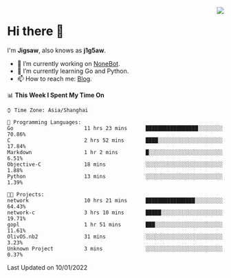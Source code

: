 <a href="#">
  <img align="right" src="https://github-readme-stats.vercel.app/api?username=j1g5awi&count_private=true&show_icons=true&title_color=80070B&text_color=B3B3B3&bg_color=212121&icon_color=80070B" />
</a>

# Hi there 👋

I'm **Jigsaw**, also knows as **j1g5aw**.

- 🔭 I’m currently working on [NoneBot](https://github.com/nonebot).
- 🌱 I’m currently learning Go and Python.
- 📫 How to reach me: [Blog](https://blog.maddestroyer.xyz/).

<!--START_SECTION:waka-->
📊 **This Week I Spent My Time On** 

```text
⌚︎ Time Zone: Asia/Shanghai

💬 Programming Languages: 
Go                       11 hrs 23 mins      █████████████████░░░░░░░░   70.86% 
C                        2 hrs 52 mins       ████░░░░░░░░░░░░░░░░░░░░░   17.84% 
Markdown                 1 hr 2 mins         █░░░░░░░░░░░░░░░░░░░░░░░░   6.51% 
Objective-C              18 mins             ░░░░░░░░░░░░░░░░░░░░░░░░░   1.88% 
Python                   13 mins             ░░░░░░░░░░░░░░░░░░░░░░░░░   1.39%

🐱‍💻 Projects: 
network                  10 hrs 21 mins      ████████████████░░░░░░░░░   64.43% 
network-c                3 hrs 10 mins       █████░░░░░░░░░░░░░░░░░░░░   19.71% 
gopl                     1 hr 51 mins        ███░░░░░░░░░░░░░░░░░░░░░░   11.61% 
OlivOS.nb2               31 mins             ░░░░░░░░░░░░░░░░░░░░░░░░░   3.23% 
Unknown Project          3 mins              ░░░░░░░░░░░░░░░░░░░░░░░░░   0.37%

```


 Last Updated on 10/01/2022
<!--END_SECTION:waka-->
